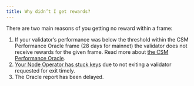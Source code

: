 ```yaml
---
title: Why didn’t I get rewards?
---
```


There are two main reasons of you getting no reward within a frame:

1. If your validator’s performance was below the threshold within the CSM Performance Oracle frame (28 days for mainnet) the validator does not receive rewards for the given frame. Read more about [the CSM Performance Oracle](https://operatorportal.lido.fi/modules/community-staking-module#block-c6dc8d00f13243fcb17de3fa07ecc52c).
2. [Your Node Operator has stuck keys](https://operatorportal.lido.fi/modules/community-staking-module#block-0ed61a4c0a5a439bbb4be20e814b4e38) due to not exiting a validator requested for exit timely.
3. The Oracle report has been delayed.
